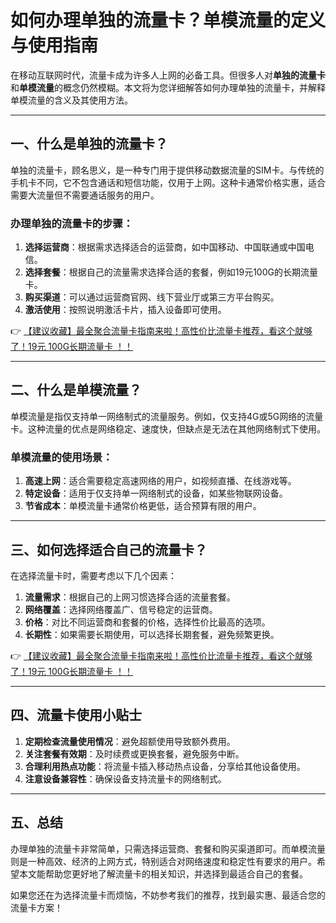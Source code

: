 # 如何办理单独的流量卡？单模流量的定义与使用指南

在移动互联网时代，流量卡成为许多人上网的必备工具。但很多人对**单独的流量卡**和**单模流量**的概念仍然模糊。本文将为您详细解答如何办理单独的流量卡，并解释单模流量的含义及其使用方法。

---

## 一、什么是单独的流量卡？

单独的流量卡，顾名思义，是一种专门用于提供移动数据流量的SIM卡。与传统的手机卡不同，它不包含通话和短信功能，仅用于上网。这种卡通常价格实惠，适合需要大流量但不需要通话服务的用户。

### 办理单独的流量卡的步骤：
1. **选择运营商**：根据需求选择适合的运营商，如中国移动、中国联通或中国电信。
2. **选择套餐**：根据自己的流量需求选择合适的套餐，例如19元100G的长期流量卡。
3. **购买渠道**：可以通过运营商官网、线下营业厅或第三方平台购买。
4. **激活使用**：按照说明激活卡片，插入设备即可使用。

👉 [【建议收藏】最全聚合流量卡指南来啦！高性价比流量卡推荐，看这个就够了！19元 100G长期流量卡 ！！](https://bit.ly/Liuliangka)

---

## 二、什么是单模流量？

单模流量是指仅支持单一网络制式的流量服务。例如，仅支持4G或5G网络的流量卡。这种流量的优点是网络稳定、速度快，但缺点是无法在其他网络制式下使用。

### 单模流量的使用场景：
1. **高速上网**：适合需要稳定高速网络的用户，如视频直播、在线游戏等。
2. **特定设备**：适用于仅支持单一网络制式的设备，如某些物联网设备。
3. **节省成本**：单模流量卡通常价格更低，适合预算有限的用户。

---

## 三、如何选择适合自己的流量卡？

在选择流量卡时，需要考虑以下几个因素：
1. **流量需求**：根据自己的上网习惯选择合适的流量套餐。
2. **网络覆盖**：选择网络覆盖广、信号稳定的运营商。
3. **价格**：对比不同运营商和套餐的价格，选择性价比最高的选项。
4. **长期性**：如果需要长期使用，可以选择长期套餐，避免频繁更换。

👉 [【建议收藏】最全聚合流量卡指南来啦！高性价比流量卡推荐，看这个就够了！19元 100G长期流量卡 ！！](https://bit.ly/Liuliangka)

---

## 四、流量卡使用小贴士

1. **定期检查流量使用情况**：避免超额使用导致额外费用。
2. **关注套餐有效期**：及时续费或更换套餐，避免服务中断。
3. **合理利用热点功能**：将流量卡插入移动热点设备，分享给其他设备使用。
4. **注意设备兼容性**：确保设备支持流量卡的网络制式。

---

## 五、总结

办理单独的流量卡非常简单，只需选择运营商、套餐和购买渠道即可。而单模流量则是一种高效、经济的上网方式，特别适合对网络速度和稳定性有要求的用户。希望本文能帮助您更好地了解流量卡的相关知识，并选择到最适合自己的套餐。

如果您还在为选择流量卡而烦恼，不妨参考我们的推荐，找到最实惠、最适合您的流量卡方案！